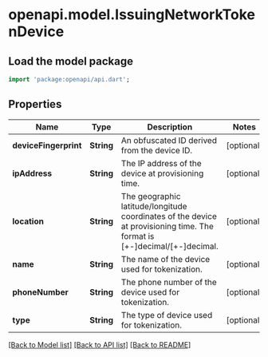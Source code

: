 # openapi.model.IssuingNetworkTokenDevice

## Load the model package
```dart
import 'package:openapi/api.dart';
```

## Properties
Name | Type | Description | Notes
------------ | ------------- | ------------- | -------------
**deviceFingerprint** | **String** | An obfuscated ID derived from the device ID. | [optional] 
**ipAddress** | **String** | The IP address of the device at provisioning time. | [optional] 
**location** | **String** | The geographic latitude/longitude coordinates of the device at provisioning time. The format is [+-]decimal/[+-]decimal. | [optional] 
**name** | **String** | The name of the device used for tokenization. | [optional] 
**phoneNumber** | **String** | The phone number of the device used for tokenization. | [optional] 
**type** | **String** | The type of device used for tokenization. | [optional] 

[[Back to Model list]](../README.md#documentation-for-models) [[Back to API list]](../README.md#documentation-for-api-endpoints) [[Back to README]](../README.md)


